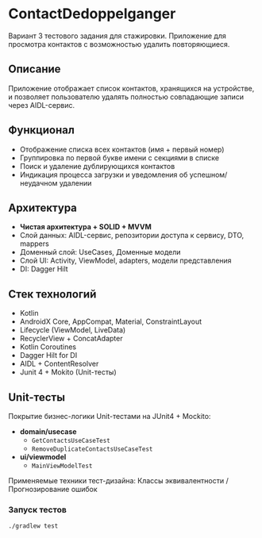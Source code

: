 # ContactDedoppelganger
Вариант 3 тестового задания для стажировки. Приложение для просмотра контактов с возможностью удалить повторяющиеся.

## Описание
Приложение отображает список контактов, хранящихся на устройстве, и позволяет пользователю удалять полностью совпадающие записи через AIDL-сервис.

## Функционал
- Отображение списка всех контактов (имя + первый номер)
- Группировка по первой букве имени с секциями в списке
- Поиск и удаление дублирующихся контактов
- Индикация процесса загрузки и уведомления об успешном/неудачном удалении

## Архитектура
- **Чистая архитектура + SOLID + MVVM**
- Слой данных: AIDL-сервис, репозитории доступа к сервису, DTO, mappers
- Доменный слой: UseCases, Доменные модели
- Слой UI: Activity, ViewModel, adapters, модели представления
- DI: Dagger Hilt

## Стек технологий
- Kotlin
- AndroidX Core, AppCompat, Material, ConstraintLayout
- Lifecycle (ViewModel, LiveData)
- RecyclerView + ConcatAdapter
- Kotlin Coroutines
- Dagger Hilt for DI
- AIDL + ContentResolver
- Junit 4 + Mokito (Unit-тесты)

## Unit-тесты
Покрытие бизнес-логики Unit-тестами на JUnit4 + Mockito:
- **domain/usecase**  
  - `GetContactsUseCaseTest`  
  - `RemoveDuplicateContactsUseCaseTest`  
- **ui/viewmodel**  
  - `MainViewModelTest`

Применяемые техники тест-дизайна: Классы эквивалентности / Прогнозирование ошибок
### Запуск тестов
```bash
./gradlew test
